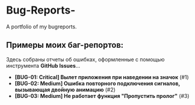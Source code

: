# Bug-Reports-
A portfolio of my bugreports. 

## Примеры моих баг-репортов:
Здесь собраны отчеты об ошибках, оформленные с помощью инструмента **GitHub Issues**...

*   **[BUG-01: Critical] Вылет приложения при наведении на значок** (#1)
*   **[BUG-02: Medium] Ошибка повторного подключения сигналов, вызывающая двойную анимацию** (#2)
*   **[BUG-03: Medium] Не работает функция "Пропустить пролог"** (#3)
